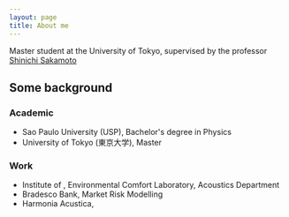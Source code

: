 ```yaml
---
layout: page
title: About me
---
```

Master student at the University of Tokyo, supervised by the professor [Shinichi Sakamoto](http://www.acoust.iis.u-tokyo.ac.jp/index_eng.htm)

## Some background
###  Academic
- Sao Paulo University (USP), Bachelor's degree in Physics  
- University of Tokyo (東京大学), Master

### Work
- Institute of , Environmental Comfort Laboratory, Acoustics Department
- Bradesco Bank, Market Risk Modelling
- Harmonia Acustica,
